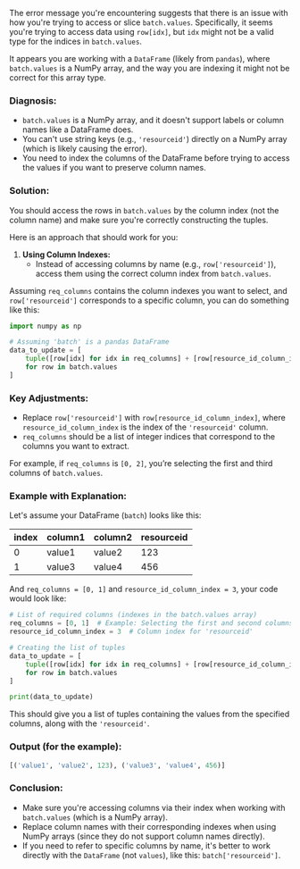 The error message you're encountering suggests that there is an issue with how you're trying to access or slice `batch.values`. Specifically, it seems you're trying to access data using `row[idx]`, but `idx` might not be a valid type for the indices in `batch.values`. 

It appears you are working with a `DataFrame` (likely from `pandas`), where `batch.values` is a NumPy array, and the way you are indexing it might not be correct for this array type.

### Diagnosis:
- `batch.values` is a NumPy array, and it doesn't support labels or column names like a DataFrame does.
- You can't use string keys (e.g., `'resourceid'`) directly on a NumPy array (which is likely causing the error).
- You need to index the columns of the DataFrame before trying to access the values if you want to preserve column names.

### Solution:
You should access the rows in `batch.values` by the column index (not the column name) and make sure you're correctly constructing the tuples.

Here is an approach that should work for you:

1. **Using Column Indexes:**
   - Instead of accessing columns by name (e.g., `row['resourceid']`), access them using the correct column index from `batch.values`.

Assuming `req_columns` contains the column indexes you want to select, and `row['resourceid']` corresponds to a specific column, you can do something like this:

```python
import numpy as np

# Assuming 'batch' is a pandas DataFrame
data_to_update = [
    tuple([row[idx] for idx in req_columns] + [row[resource_id_column_index]])
    for row in batch.values
]
```

### Key Adjustments:
- Replace `row['resourceid']` with `row[resource_id_column_index]`, where `resource_id_column_index` is the index of the `'resourceid'` column.
- `req_columns` should be a list of integer indices that correspond to the columns you want to extract.

For example, if `req_columns` is `[0, 2]`, you’re selecting the first and third columns of `batch.values`.

### Example with Explanation:
Let's assume your DataFrame (`batch`) looks like this:

| index | column1 | column2 | resourceid |
|-------|---------|---------|------------|
| 0     | value1  | value2  | 123        |
| 1     | value3  | value4  | 456        |

And `req_columns = [0, 1]` and `resource_id_column_index = 3`, your code would look like:

```python
# List of required columns (indexes in the batch.values array)
req_columns = [0, 1]  # Example: Selecting the first and second columns
resource_id_column_index = 3  # Column index for 'resourceid'

# Creating the list of tuples
data_to_update = [
    tuple([row[idx] for idx in req_columns] + [row[resource_id_column_index]])
    for row in batch.values
]

print(data_to_update)
```

This should give you a list of tuples containing the values from the specified columns, along with the `'resourceid'`.

### Output (for the example):
```python
[('value1', 'value2', 123), ('value3', 'value4', 456)]
```

### Conclusion:
- Make sure you're accessing columns via their index when working with `batch.values` (which is a NumPy array).
- Replace column names with their corresponding indexes when using NumPy arrays (since they do not support column names directly).
- If you need to refer to specific columns by name, it's better to work directly with the `DataFrame` (not `values`), like this: `batch['resourceid']`.